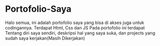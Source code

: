 # Portofolio-Saya
Halo semua, ini adalah portofolio saya yang bisa di akses juga untuk codingannya. Terdapat Html, Css dan JS
Pada portofolio ini terdapat Tentang diri saya sendiri, deskripsi hal yang saya suka, dan projects yang sudah saya kerjakan(Masih Dikerjakan)

